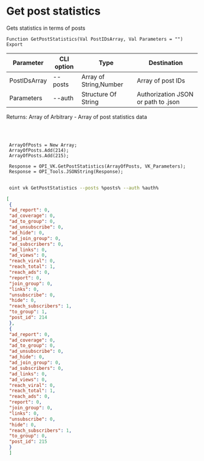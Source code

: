 ﻿---
sidebar_position: 2
---

# Get post statistics
 Gets statistics in terms of posts



`Function GetPostStatistics(Val PostIDsArray, Val Parameters = "") Export`

 | Parameter | CLI option | Type | Destination |
 |-|-|-|-|
 | PostIDsArray | --posts | Array of String,Number | Array of post IDs |
 | Parameters | --auth | Structure Of String | Authorization JSON or path to .json |

 
 Returns: Array of Arbitrary - Array of post statistics data

<br/>




```bsl title="Code example"
 
 ArrayOfPosts = New Array;
 ArrayOfPosts.Add(214);
 ArrayOfPosts.Add(215);
 
 Response = OPI_VK.GetPostStatistics(ArrayOfPosts, VK_Parameters);
 Response = OPI_Tools.JSONString(Response);
```
	


```sh title="CLI command example"
 
 oint vk GetPostStatistics --posts %posts% --auth %auth%

```

```json title="Result"
[
 {
 "ad_report": 0,
 "ad_coverage": 0,
 "ad_to_group": 0,
 "ad_unsubscribe": 0,
 "ad_hide": 0,
 "ad_join_group": 0,
 "ad_subscribers": 0,
 "ad_links": 0,
 "ad_views": 0,
 "reach_viral": 0,
 "reach_total": 1,
 "reach_ads": 0,
 "report": 0,
 "join_group": 0,
 "links": 0,
 "unsubscribe": 0,
 "hide": 0,
 "reach_subscribers": 1,
 "to_group": 1,
 "post_id": 214
 },
 {
 "ad_report": 0,
 "ad_coverage": 0,
 "ad_to_group": 0,
 "ad_unsubscribe": 0,
 "ad_hide": 0,
 "ad_join_group": 0,
 "ad_subscribers": 0,
 "ad_links": 0,
 "ad_views": 0,
 "reach_viral": 0,
 "reach_total": 1,
 "reach_ads": 0,
 "report": 0,
 "join_group": 0,
 "links": 0,
 "unsubscribe": 0,
 "hide": 0,
 "reach_subscribers": 1,
 "to_group": 0,
 "post_id": 215
 }
 ]
```
